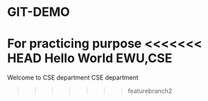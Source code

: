 # GIT-DEMO
For practicing purpose
<<<<<<< HEAD
Hello World
EWU,CSE 
=======
Welcome to CSE department
CSE department
>>>>>>> featurebranch2
